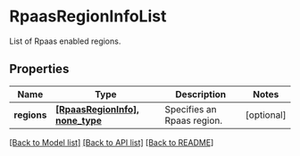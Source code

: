 # RpaasRegionInfoList

List of Rpaas enabled regions.

## Properties
Name | Type | Description | Notes
------------ | ------------- | ------------- | -------------
**regions** | [**[RpaasRegionInfo], none_type**](RpaasRegionInfo.md) | Specifies an Rpaas region. | [optional] 

[[Back to Model list]](../README.md#documentation-for-models) [[Back to API list]](../README.md#documentation-for-api-endpoints) [[Back to README]](../README.md)


